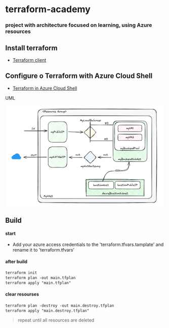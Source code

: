 # terraform-academy

### project with architecture focused on learning, using Azure resources

## Install terraform

- [Terraform client](https://developer.hashicorp.com/terraform/install)

## Configure o Terraform with Azure Cloud Shell

- [Terraform in Azure Cloud Shell ](https://learn.microsoft.com/pt-pt/azure/developer/terraform/get-started-cloud-shell-bash?tabs=bash)

UML

![infra](./images/infra.png)

## Build

#### start

- Add your azure access credentials to the 'terraform.tfvars.tamplate' and rename it to 'terraform.tfvars'

#### after build

```
terraform init
terraform plan -out main.tfplan
terraform apply "main.tfplan"
```

#### clear resourses

```
terraform plan -destroy -out main.destroy.tfplan
terraform apply "main.destroy.tfplan"
```

> repeat until all resources are deleted
